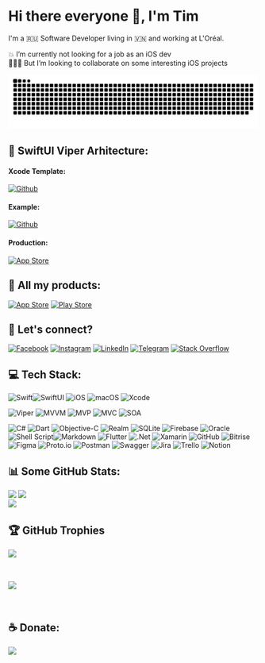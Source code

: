 # Hi there everyone 👋, I'm Tim 

I'm a 🇷🇺 Software Developer living in 🇻🇳 and working at L'Oréal.
<br>

💥 I’m currently not looking for a job as an iOS dev<br> 
🧑🏻‍💻 But I’m looking to collaborate on some interesting iOS projects<br>

<picture>
  <source
    media="(prefers-color-scheme: dark)"
    srcset="https://raw.githubusercontent.com/platane/snk/output/github-contribution-grid-snake-dark.svg"
  />
  <source
    media="(prefers-color-scheme: light)"
    srcset="https://raw.githubusercontent.com/platane/snk/output/github-contribution-grid-snake.svg"
  />
  <img
    alt="github contribution grid snake animation"
    src="https://raw.githubusercontent.com/platane/snk/output/github-contribution-grid-snake.svg"
  />
</picture>


## 📲 SwiftUI Viper Arhitecture: 

#### Xcode Template:

[![Github](https://img.shields.io/badge/github-%23121011.svg?style=for-the-badge&logo=github&logoColor=white&colorB=888888)](https://github.com/maukur/SwiftUI-Viper-Architecture)

#### Example:

[![Github](https://img.shields.io/badge/github-%23121011.svg?style=for-the-badge&logo=github&logoColor=white&colorB=888888)](https://github.com/maukur/SwiftUI-Viper-Example)

#### Production:

[![App Store](https://img.shields.io/badge/App_Store-0D96F6?style=for-the-badge&logo=app-store&logoColor=white)](https://apps.apple.com/us/app/%D0%BA%D1%83%D0%B1%D0%BE%D0%BA-%D0%BA%D0%BE%D1%80%D0%BE%D0%BB%D1%8F-%D0%B8%D0%B3%D1%80%D0%B0-%D0%B4%D0%BB%D1%8F-%D1%82%D1%83%D1%81%D0%BE%D0%B2%D0%BA%D0%B8/id6464719458)

## 👑 All my products:
[![App Store](https://img.shields.io/badge/App_Store-0D96F6?style=for-the-badge&logo=app-store&logoColor=white)](https://apps.apple.com/us/developer/artem-tischenko/id1549550763?see-all=i-phone-apps)
[![Play Store](https://img.shields.io/badge/Google_Play-414141?style=for-the-badge&logo=google-play&logoColor=white)](https://play.google.com/store/apps/dev?id=5150686745739600607)


## 🤝 Let's connect?
[![Facebook](https://img.shields.io/badge/Facebook-%231877F2.svg?style=for-the-badge&logo=swift&logoColor=white)](https://www.facebook.com/maukur)
[![Instagram](https://img.shields.io/badge/Instagram-%23E4405F.svg?style=for-the-badge&logo=swift&logoColor=white)](https://instagram.com/rognaruk) [![LinkedIn](https://img.shields.io/badge/linkedin-%230077B5.svg?style=for-the-badge&logo=swift&logoColor=white)](https://www.linkedin.com/in/tim-tis) 
[![Telegram](https://img.shields.io/badge/Telegram-2CA5E0?style=for-the-badge&logo=telegram&logoColor=white)](https://t.me/rognaruk)
[![Stack Overflow](https://img.shields.io/badge/-Stackoverflow-FE7A16?style=for-the-badge&logo=stack-overflow&logoColor=white)](https://stackoverflow.com/users/5734527/artem-tishchenko)


## 💻 Tech Stack:
![Swift](https://img.shields.io/badge/swift-F54A2A?style=for-the-badge&logo=swift&logoColor=white)![SwiftUI](https://img.shields.io/badge/SwiftUI-000?style=for-the-badge&logo=swift&logoColor=30A3DC) ![iOS](https://img.shields.io/badge/iOS-000000?style=for-the-badge&logo=ios&logoColor=white) ![macOS](https://img.shields.io/badge/mac%20os-000000?style=for-the-badge&logo=macos&logoColor=F0F0F0) ![Xcode](https://img.shields.io/badge/Xcode-007ACC?style=for-the-badge&logo=Xcode&logoColor=white)

![Viper](https://img.shields.io/badge/Viper-blue.svg?colorA=212121&colorB=007BFF&style=for-the-badge)
![MVVM](https://img.shields.io/badge/MVVM-blue.svg?colorA=212121&colorB=FF007B&style=for-the-badge)
![MVP](https://img.shields.io/badge/MVP-blue.svg?colorA=212121&colorB=003AF0&style=for-the-badge)
![MVC](https://img.shields.io/badge/MVC-blue.svg?colorA=212121&colorB=6BAB04&style=for-the-badge)
![SOA](https://img.shields.io/badge/SOA-blue.svg?colorA=212121&colorB=000000&style=for-the-badge)


![C#](https://img.shields.io/badge/c%23-%23239120.svg?style=for-the-badge&logo=c-sharp&logoColor=white) ![Dart](https://img.shields.io/badge/dart-%230175C2.svg?style=for-the-badge&logo=dart&logoColor=white) ![Objective-C](https://img.shields.io/badge/OBJECTIVE--C-%233A95E3.svg?style=for-the-badge&logo=apple&logoColor=white) ![Realm](https://img.shields.io/badge/Realm-39477F?style=for-the-badge&logo=realm&logoColor=white) ![SQLite](https://img.shields.io/badge/sqlite-%2307405e.svg?style=for-the-badge&logo=sqlite&logoColor=white) ![Firebase](https://img.shields.io/badge/Firebase-039BE5?style=for-the-badge&logo=Firebase&logoColor=white) ![Oracle](https://img.shields.io/badge/Oracle-F80000?style=for-the-badge&logo=oracle&logoColor=white) ![Shell Script](https://img.shields.io/badge/shell_script-%23121011.svg?style=for-the-badge&logo=gnu-bash&logoColor=white)![Markdown](https://img.shields.io/badge/markdown-%23000000.svg?style=for-the-badge&logo=markdown&logoColor=white) ![Flutter](https://img.shields.io/badge/Flutter-%2302569B.svg?style=for-the-badge&logo=Flutter&logoColor=white) ![.Net](https://img.shields.io/badge/.NET-5C2D91?style=for-the-badge&logo=.net&logoColor=white) ![Xamarin](https://img.shields.io/badge/Xamarin-3199DC?style=for-the-badge&logo=xamarin&logoColor=white) ![GitHub](https://img.shields.io/badge/github-%23121011.svg?style=for-the-badge&logo=github&logoColor=white) ![Bitrise](https://img.shields.io/badge/bitrise-683D87.svg?logo=Bitrise&style=for-the-badge&logoColor=white) ![Figma](https://img.shields.io/badge/figma-%23F24E1E.svg?style=for-the-badge&logo=figma&logoColor=white) ![Proto.io](https://img.shields.io/badge/Proto.io-161637?style=for-the-badge&logo=proto.io&logoColor=00e5ff) ![Postman](https://img.shields.io/badge/Postman-FF6C37?style=for-the-badge&logo=postman&logoColor=white) ![Swagger](https://img.shields.io/badge/-Swagger-%23Clojure?style=for-the-badge&logo=swagger&logoColor=white) ![Jira](https://img.shields.io/badge/jira-%230A0FFF.svg?style=for-the-badge&logo=jira&logoColor=white) ![Trello](https://img.shields.io/badge/Trello-%23026AA7.svg?style=for-the-badge&logo=Trello&logoColor=white) ![Notion](https://img.shields.io/badge/Notion-%23000000.svg?style=for-the-badge&logo=notion&logoColor=white)


## 📊 Some GitHub Stats:

[![](https://github-profile-summary-cards.vercel.app/api/cards/profile-details?username=maukur&theme=nightowl)](https://github-profile-summary-cards.vercel.app/api/cards/profile-details?username=maukur) 
[![](https://github-readme-streak-stats.herokuapp.com/?user=maukur&theme=nightowl&hide_border=true&no-bg=true&margin-w=4)](https://github-readme-streak-stats.herokuapp.com/?user=maukur)<br/>
[![](https://github-readme-stats.vercel.app/api/top-langs/?username=maukur&theme=nightowl&hide_border=true&no-bg=true&margin-w=4)](https://github-readme-stats.vercel.app/api/top-langs/?username=maukur)

## 🏆 GitHub Trophies
![](https://github-profile-trophy.vercel.app/?username=maukur&theme=discord&no-frame=true&no-bg=true)

<br>

[![](https://visitcount.itsvg.in/api?id=maukur&label=maukur&icon=7&pretty=false)](https://visitcount.itsvg.in)

<br>

## ☕️ Donate:
[![](https://img.shields.io/badge/-Buy%20me%20a%20coffee-EDD347?style=for-the-badge&logo=ko-fi)](https://www.buymeacoffee.com/x68mf5jw4yl)
